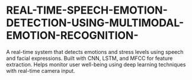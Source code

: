 # REAL-TIME-SPEECH-EMOTION-DETECTION-USING-MULTIMODAL-EMOTION-RECOGNITION-
A real-time system that detects emotions and stress levels using speech and facial expressions. Built with CNN, LSTM, and MFCC for feature extraction. Helps monitor user well-being using deep learning techniques with real-time camera input.
